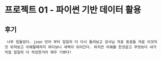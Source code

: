 # 프로젝트 01 - 파이썬 기반 데이터 활용

## 후기
` 너무 힘들었다. json 언어 부터 일일히 다 다시 돌려보고 강사님 자료 동료들 자료 이것저것 뒤져보고 이해될때까지 하다보니 새벽이 되어간다. 하지만 이해를 한것같고 무엇보다 내가 직접 일일히 다 작성한거라 매우 기쁘다!`

 
